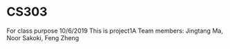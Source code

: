 # CS303
For class purpose
10/6/2019
This is project1A
Team members: Jingtang Ma, Noor Sakoki, Feng Zheng
